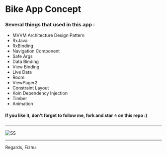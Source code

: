 # Bike App Concept

### Several things that used in this app :

* MVVM Architecture Design Pattern
* RxJava
* RxBinding
* Navigation Component
* Safe Args
* Data Binding
* View Binding
* Live Data
* Room
* ViewPager2
* Constraint Layout
* Koin Dependency Injection
* Timber
* Animation

#### If you like it, don't forget to follow me, fork and star ⭐ on this repo :)

<hr>

![SS](https://raw.githubusercontent.com/Fizhu/Bike-App-Concept/master/images/concept.png)

<hr>

Regards, Fizhu
